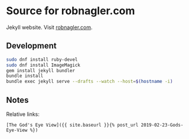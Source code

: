 # Source for robnagler.com

Jekyll website. Visit [robnagler.com](https://www.robnagler.com).

## Development

```sh
sudo dnf install ruby-devel
sudo dnf install ImageMagick
gem install jekyll bundler
bundle install
bundle exec jekyll serve --drafts --watch --host=$(hostname -i)
```


## Notes

Relative links:

```
[The God's Eye View]({{ site.baseurl }}{% post_url 2019-02-23-Gods-Eye-View %})
```
